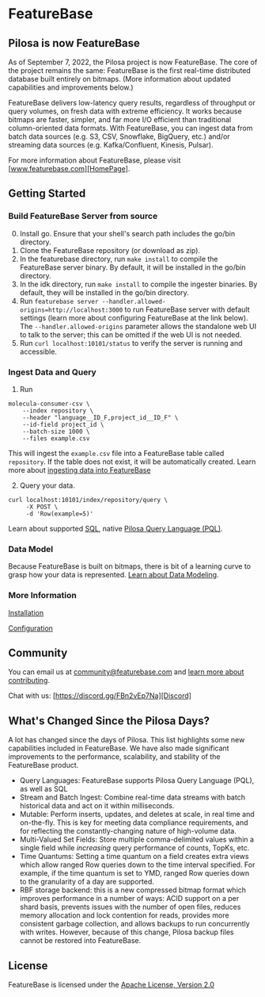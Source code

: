 # FeatureBase

## Pilosa is now FeatureBase

As of September 7, 2022, the Pilosa project is now FeatureBase. The core of the project remains the same: FeatureBase is the first real-time distributed database built entirely on bitmaps. (More information about updated capabilities and improvements below.)

FeatureBase delivers low-latency query results, regardless of throughput or query volumes, on fresh data with extreme efficiency. It works because bitmaps are faster, simpler, and far more I/O efficient than traditional column-oriented data formats. With FeatureBase, you can ingest data from batch data sources (e.g. S3, CSV, Snowflake, BigQuery, etc.) and/or streaming data sources (e.g. Kafka/Confluent, Kinesis, Pulsar).

For more information about FeatureBase, please visit [www.featurebase.com][HomePage].

## Getting Started

### Build FeatureBase Server from source

0. Install go. Ensure that your shell's search path includes the go/bin directory.
1. Clone the FeatureBase repository (or download as zip).
2. In the featurebase directory, run `make install` to compile the FeatureBase server binary. By default, it will be installed in the go/bin directory.
3. In the idk directory, run `make install` to compile the ingester binaries. By default, they will be installed in the go/bin directory.
4. Run `featurebase server --handler.allowed-origins=http://localhost:3000` to run FeatureBase server with default settings (learn more about configuring FeatureBase at the link below). The `--handler.allowed-origins` parameter allows the standalone web UI to talk to the server; this can be omitted if the web UI is not needed.
5. Run `curl localhost:10101/status` to verify the server is running and accessible.

### Ingest Data and Query

1. Run 
```
molecula-consumer-csv \
    --index repository \
    --header "language__ID_F,project_id__ID_F" \
    --id-field project_id \
    --batch-size 1000 \
    --files example.csv
```

This will ingest the `example.csv` file into a FeatureBase table called `repository`. If the table does not exist, it will be automatically created. Learn more about [ingesting data into FeatureBase][Ingest]

2. Query your data. 
```
curl localhost:10101/index/repository/query \
     -X POST \
     -d 'Row(example=5)'
```
Learn about supported [SQL][SQL], native [Pilosa Query Language (PQL)][PQL].

### Data Model

Because FeatureBase is built on bitmaps, there is bit of a learning curve to grasp how your data is represented. 
[Learn about Data Modeling][DataModel].

### More Information

[Installation][Install]

[Configuration][Config]

## Community

You can email us at community@featurebase.com and [learn more about contributing](https://github.com/FeatureBaseDB/featurebase/blob/master/OPENSOURCE.md).

Chat with us: [https://discord.gg/FBn2vEp7Na][Discord]

## What's Changed Since the Pilosa Days? 

A lot has changed since the days of Pilosa. This list highlights some new capabilities included in FeatureBase. We have also made significant improvements to the performance, scalability, and stability of the FeatureBase product. 

* Query Languages: FeatureBase supports Pilosa Query Language (PQL), as well as SQL
* Stream and Batch Ingest: Combine real-time data streams with batch historical data and act on it within milliseconds.
* Mutable: Perform inserts, updates, and deletes at scale, in real time and on-the-fly. This is key for meeting data compliance requirements, and for reflecting the constantly-changing nature of high-volume data.
* Multi-Valued Set Fields: Store multiple comma-delimited values within a single field while *increasing* query performance of counts, TopKs, etc.
* Time Quantums: Setting a time quantum on a field creates extra views which allow ranged Row queries down to the time interval specified. For example, if the time quantum is set to YMD, ranged Row queries down to the granularity of a day are supported.
* RBF storage backend: this is a new compressed bitmap format which improves performance in a number of ways: ACID support on a per shard basis, prevents issues with the number of open files, reduces memory allocation and lock contention for reads, provides more consistent garbage collection, and allows backups to run concurrently with writes. However, because of this change, Pilosa backup files cannot be restored into FeatureBase.

## License

FeatureBase is licensed under the [Apache License, Version 2.0][License]

[Community]: http://www.featurebase.com/community?utm_campaign=Open%20Source&utm_source=GitHub
[Config]: https://docs.featurebase.com/docs/community/com-config/old-config-flags/?utm_campaign=Open%20Source&utm_source=GitHub
[DataModel]: https://docs.featurebase.com/docs/concepts/overview-data-modeling/?utm_campaign=Open%20Source&utm_source=GitHub
[Discord]: https://discord.gg/FBn2vEp7Na
[HomePage]: http://featurebase.com?utm_campaign=Open%20Source&utm_source=GitHub
[Ingest]: https://docs.featurebase.com/docs/community/com-ingest/old-ingesters/?utm_campaign=Open%20Source&utm_source=GitHub
[Install]: https://docs.featurebase.com/docs/community/com-home/#install-featurebase-community?utm_campaign=Open%20Source&utm_source=GitHub
[License]: http://www.apache.org/licenses/LICENSE-2.0
[PQL]: https://docs.featurebase.com/docs/pql-guide/pql-home/?utm_campaign=Open%20Source&utm_source=GitHub
[SQL]: https://docs.featurebase.com/docs/sql-guide/sql-guide-home/?utm_campaign=Open%20Source&utm_source=GitHub
